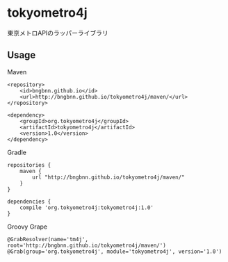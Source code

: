 tokyometro4j
============

東京メトロAPIのラッパーライブラリ

Usage
-------------
Maven
```
<repository>
    <id>bngbnn.github.io</id>
    <url>http://bngbnn.github.io/tokyometro4j/maven/</url>
</repository>

<dependency>
    <groupId>org.tokyometro4j</groupId>
    <artifactId>tokyometro4j</artifactId>
    <version>1.0</version>
</dependency>
```

Gradle
```
repositories {
    maven {
        url "http://bngbnn.github.io/tokyometro4j/maven/"
    }
}

dependencies {
    compile 'org.tokyometro4j:tokyometro4j:1.0'
}
```

Groovy Grape
```
@GrabResolver(name='tm4j', root='http://bngbnn.github.io/tokyometro4j/maven/')  
@Grab(group='org.tokyometro4j', module='tokyometro4j', version='1.0')  
```
